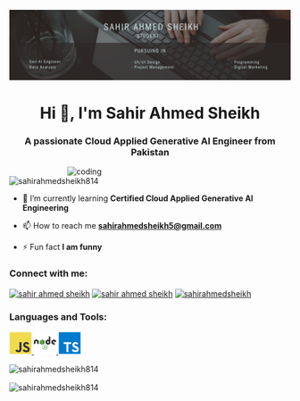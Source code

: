 ![logo](https://github.com/SahirAhmedSheikh814/SahirAhmedSheikh814/blob/main/Github%20Banner.png.png)
<h1 align="center">Hi 👋, I'm Sahir Ahmed Sheikh</h1>
<h3 align="center">A passionate Cloud Applied Generative AI Engineer from Pakistan</h3>
<img align="right" alt="coding" width="400" src="https://user-images.githubusercontent.com/55389276/140866485-8fb1c876-9a8f-4d6a-98dc-08c4981eaf70.gif">
<p align="left"> <img src="https://komarev.com/ghpvc/?username=sahirahmedsheikh814&label=Profile%20views&color=0e75b6&style=flat" alt="sahirahmedsheikh814" /> </p>

- 🌱 I’m currently learning **Certified Cloud Applied Generative AI Engineering**

- 📫 How to reach me **sahirahmedsheikh5@gmail.com**

- ⚡ Fun fact **I am funny**

<h3 align="left">Connect with me:</h3>
<p align="left">
<a href="https://linkedin.com/in/sahir ahmed sheikh" target="blank"><img align="center" src="https://raw.githubusercontent.com/rahuldkjain/github-profile-readme-generator/master/src/images/icons/Social/linked-in-alt.svg" alt="sahir ahmed sheikh" height="30" width="40" /></a>
<a href="https://fb.com/sahir ahmed sheikh" target="blank"><img align="center" src="https://raw.githubusercontent.com/rahuldkjain/github-profile-readme-generator/master/src/images/icons/Social/facebook.svg" alt="sahir ahmed sheikh" height="30" width="40" /></a>
<a href="https://instagram.com/sahirahmedsheikh" target="blank"><img align="center" src="https://raw.githubusercontent.com/rahuldkjain/github-profile-readme-generator/master/src/images/icons/Social/instagram.svg" alt="sahirahmedsheikh" height="30" width="40" /></a>
</p>

<h3 align="left">Languages and Tools:</h3>
<p align="left"> <a href="https://developer.mozilla.org/en-US/docs/Web/JavaScript" target="_blank" rel="noreferrer"> <img src="https://raw.githubusercontent.com/devicons/devicon/master/icons/javascript/javascript-original.svg" alt="javascript" width="40" height="40"/> </a> <a href="https://nodejs.org" target="_blank" rel="noreferrer"> <img src="https://raw.githubusercontent.com/devicons/devicon/master/icons/nodejs/nodejs-original-wordmark.svg" alt="nodejs" width="40" height="40"/> </a> <a href="https://www.typescriptlang.org/" target="_blank" rel="noreferrer"> <img src="https://raw.githubusercontent.com/devicons/devicon/master/icons/typescript/typescript-original.svg" alt="typescript" width="40" height="40"/> </a> </p>

<p><img align="center" src="https://github-readme-stats.vercel.app/api/top-langs?username=sahirahmedsheikh814&show_icons=true&locale=en&layout=compact" alt="sahirahmedsheikh814" /></p>

<p><img align="center" src="https://github-readme-streak-stats.herokuapp.com/?user=sahirahmedsheikh814&" alt="sahirahmedsheikh814" /></p>

